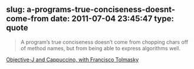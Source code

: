 slug: a-programs-true-conciseness-doesnt-come-from
date: 2011-07-04 23:45:47
type: quote
---

> A program’s true conciseness doesn’t come from chopping chars off of method names, but from being able to express algorithms well.

[Objective-J and Cappuccino, with Francisco Tolmasky](http://www.stateofcode.com/2011/07/francisco-tolmasky/)
